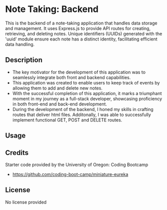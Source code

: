 # Note Taking: Backend 

This is the backend of a note-taking application that handles data storage and management. It uses Express.js to provide API routes for creating, retrieving, and deleting notes. Unique identifiers (UUIDs) generated with the 'uuid' module ensure each note has a distinct identity, facilitating efficient data handling.


## Description 
- The key motivator for the development of this application was to seamlessly integrate both front and backend capabilities.
- This application was created to enable users to keep track of events by allowing them to add and delete new notes.
- With the successful completion of this application, it marks a triumphant moment in my journey as a full-stack developer, showcasing proficiency in both front-end and back-end development.
- During the development of the backend, I honed my skills in crafting routes that deliver html files. Additonally, I was able to successfully implement functional GET, POST and DELETE routes.


## Usage 


## Credits 
Starter code provided by the University of Oregon: Coding Bootcamp
- https://github.com/coding-boot-camp/miniature-eureka

## License 
No license provided